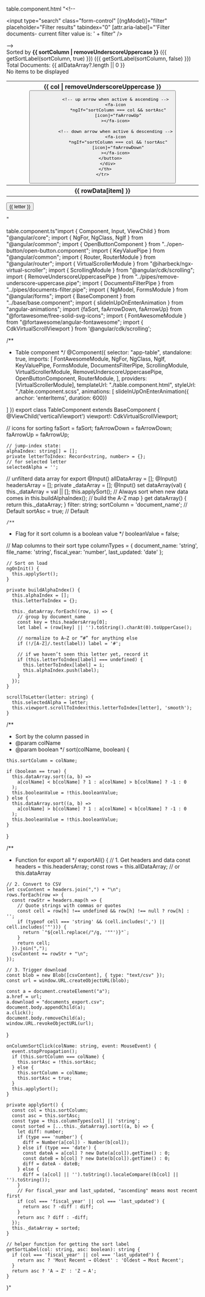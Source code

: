 table.component.html "<!-- <div class="form-group">
  <input
    type="search"
    class="form-control"
    [(ngModel)]="filter"
    placeholder="Filter results"
    tabindex="0"
    [attr.aria-label]="'Filter documents- current filter value is: ' + filter"
  />
</div> -->
<!-- TODO: build out pagination or load more for the table. -->

<!-- TODO: Add a navigation bar here -->
 
 <!--moved to document list componenent -->
<!-- <div class="form-group export-all-container">
  <button
    class="export-all-btn"
    (click)="exportAll()"
    tabindex="0"
    aria-label="Export all documents"
  >
    Export Corpus
  </button>
</div> -->


<div *ngIf="sortColumn" class="sort-indicator">
  <div class="sorted-by">
    Sorted by <b>{{ sortColumn | removeUnderscoreUppercase }}</b>
    <span *ngIf="sortAsc">({{ getSortLabel(sortColumn, true) }})</span>
    <span *ngIf="!sortAsc">({{ getSortLabel(sortColumn, false) }})</span>
  </div>

  <div class="total-documents">
    Total Documents: {{ allDataArray?.length || 0 }}
  </div>
</div>
<div class ="table-scroll-wrapper">
<cdk-virtual-scroll-viewport
  #verticalViewport
  itemSize="100"
  minBufferPx="200"
  maxBufferPx="600"
  class="viewport"
>
<table class="table">
  <thead>
    <tr>
      <th
        scope="col"
        *ngFor="let col of headersArray"
        [ngClass]="{ selectedColumn: sortColumn === col }"
      >
        <div class="header-cell">
          {{ col | removeUnderscoreUppercase }}
          <button
           *ngIf="col !== 'link'"
            class="column-sort-btn"
            (click)="onColumnSortClick(col, $event)"
            tabindex="0"
            [attr.aria-label]="'Sort by ' + (col | removeUnderscoreUppercase)"
          >
              <!-- default sort icon -->
              <fa-icon
                *ngIf="sortColumn !== col"
                [icon]="faSort"
              ></fa-icon>

              <!-- up arrow when active & ascending -->
              <fa-icon
                *ngIf="sortColumn === col && sortAsc"
                [icon]="faArrowUp"
              ></fa-icon>

              <!-- down arrow when active & descending -->
              <fa-icon
                *ngIf="sortColumn === col && !sortAsc"
                [icon]="faArrowDown"
              ></fa-icon>
          </button>
        </div>
      </th>
    </tr>
  </thead>
    <tbody>
      <span *ngIf="(dataArray | documentsFilter : filter).length == 0"
        >No items to be displayed</span
      >
      <tr
        *cdkVirtualFor="let rowData of dataArray | documentsFilter : filter"
        class="grid-row"
      >
        <ng-container >
          <th scope="row" *ngFor="let item of headersArray; let i = index"  [@enterItems]="{ value: '', params: { delay: i * 50 } }" >
            <span
              class="link"
              *ngIf="item == 'link'"
              class="link"
              (click)="navigateToPdf(rowData['file_name'], null)"
              [attr.aria-label]="item + ': ' + rowData[item]"
            >
              <app-open-button
                [ariaLabel]="'Link to document: ' + rowData['document_name']"
              ></app-open-button>
            </span>
            <span
              *ngIf="item != 'link'"
              tabindex="0"
              [attr.aria-label]="rowData[item]"
              [attr.aria-label]="
                (item | removeUnderscoreUppercase) + ': ' + rowData[item]
              "
              >{{ rowData[item] }}</span
            >
          </th>
        </ng-container>
      </tr>
    </tbody>
  </table>
</cdk-virtual-scroll-viewport>
<div class="alpha-index">
  <button
    *ngFor="let letter of alphaIndex"
    (click)="scrollToLetter(letter)"
    [class.active]="selectedAlpha === letter"
    aria-label="'Jump to ' + letter "
  >
    {{ letter }}
  </button>
</div>
</div>

<!-- 
      <tr *ngFor="let rowData of dataArray | documentsFilter:filter " [ngClass]="">
        <ng-container *ngFor="let item of headersArray">
            <th scope="row">
              
              <span class="link" *ngIf="item == 'link'"class="link" [routerLink]="['/auth/pdf', rowData['file_name']]">
                <app-open-button></app-open-button>
              </span>
              <span *ngIf="item != 'link'">{{rowData[item]}}</span>
            </th>
            
        </ng-container>
      </tr> -->
"

table.component.ts"import { Component, Input, ViewChild } from "@angular/core";
import { NgFor, NgClass, NgIf } from "@angular/common";
import { OpenButtonComponent } from "../open-button/open-button.component";
import { KeyValuePipe } from "@angular/common";
import { Router, RouterModule } from "@angular/router";
import { VirtualScrollerModule } from "@iharbeck/ngx-virtual-scroller";
import { ScrollingModule } from "@angular/cdk/scrolling";
import { RemoveUnderscoreUppercasePipe } from "../pipes/remove-underscore-uppercase.pipe";
import { DocumentsFilterPipe } from "../pipes/documents-filter.pipe";
import { NgModel, FormsModule } from "@angular/forms";
import { BaseComponent } from "../base/base.component";
import { slideInUpOnEnterAnimation } from "angular-animations";
import {faSort, faArrowDown, faArrowUp} from "@fortawesome/free-solid-svg-icons"; 
import { FontAwesomeModule } from "@fortawesome/angular-fontawesome";
import { CdkVirtualScrollViewport } from '@angular/cdk/scrolling';


/**
 * Table component
 */
@Component({
  selector: "app-table",
  standalone: true,
  imports: [
    FontAwesomeModule,
    NgFor,
    NgClass,
    NgIf,
    KeyValuePipe,
    FormsModule,
    DocumentsFilterPipe,
    ScrollingModule,
    VirtualScrollerModule,
    RemoveUnderscoreUppercasePipe,
    OpenButtonComponent,
    RouterModule,
  ],
  providers: [VirtualScrollerModule],
  templateUrl: "./table.component.html",
  styleUrl: "./table.component.scss",
  animations: [
    slideInUpOnEnterAnimation({ anchor: 'enterItems', duration: 600})

  ]
})
export class TableComponent extends BaseComponent {
@ViewChild('verticalViewport') viewport!: CdkVirtualScrollViewport;


  // icons for sorting
  faSort = faSort; 
  faArrowDown = faArrowDown;
  faArrowUp = faArrowUp;

    // jump-index state:
    alphaIndex: string[] = [];
    private letterToIndex: Record<string, number> = {};
    // for selected letter
    selectedAlpha = '';
  

  // unfilterd data array for export
  @Input() allDataArray = [];
  @Input() headersArray = [];
  private _dataArray = [];
  @Input() set dataArray(val) {
    this._dataArray = val || [];
    this.applySort(); // Always sort when new data comes in
    this.buildAlphaIndex(); // build the A-Z map
  }
  get dataArray() {
    return this._dataArray;
  }
  filter: string;
  sortColumn = 'document_name'; // Default
  sortAsc = true;               // Default

    /**
   * Flag for it sort column is a boolean value
   */
    booleanValue = false;


  // Map columns to their sort type
  columnTypes = {
    document_name: 'string',
    file_name: 'string',
    fiscal_year: 'number',
    last_updated: 'date'
  };


    // Sort on load
    ngOnInit() {
      this.applySort();
    }

    private buildAlphaIndex() {
      this.alphaIndex = [];
      this.letterToIndex = {};
  
      this._dataArray.forEach((row, i) => {
        // group by document_name
        const key = this.headersArray[0];
        let label = (row[key] || '').toString().charAt(0).toUpperCase();
  
        // normalize to A–Z or “#” for anything else
        if (!/[A-Z]/.test(label)) label = '#';
  
        // if we haven’t seen this letter yet, record it
        if (this.letterToIndex[label] === undefined) {
          this.letterToIndex[label] = i;
          this.alphaIndex.push(label);
        }
      });
    }
  
    scrollToLetter(letter: string) {
      this.selectedAlpha = letter;
      this.viewport.scrollToIndex(this.letterToIndex[letter], 'smooth');
    }

  /**
   * Sort by the column passed in
   * @param colName 
   * @param boolean 
   */
  sort(colName, boolean) {

    this.sortColumn = colName;

    if (boolean == true) {
      this.dataArray.sort((a, b) =>
        a[colName] < b[colName] ? 1 : a[colName] > b[colName] ? -1 : 0
      );
      this.booleanValue = !this.booleanValue;
    } else {
      this.dataArray.sort((a, b) =>
        a[colName] > b[colName] ? 1 : a[colName] < b[colName] ? -1 : 0
      );
      this.booleanValue = !this.booleanValue;
    }
  }

  /**
   * Function for export all
   */
  exportAll() {
    // 1. Get headers and data
    const headers = this.headersArray;
    const rows = this.allDataArray; // or this.dataArray
  
    // 2. Convert to CSV
    let csvContent = headers.join(",") + "\n";
    rows.forEach(row => {
      const rowStr = headers.map(h => {
        // Quote strings with commas or quotes
        const cell = row[h] !== undefined && row[h] !== null ? row[h] : '';
        if (typeof cell === 'string' && (cell.includes(',') || cell.includes('"'))) {
          return `"${cell.replace(/"/g, '""')}"`;
        }
        return cell;
      }).join(",");
      csvContent += rowStr + "\n";
    });
  
    // 3. Trigger download
    const blob = new Blob([csvContent], { type: "text/csv" });
    const url = window.URL.createObjectURL(blob);
  
    const a = document.createElement("a");
    a.href = url;
    a.download = "documents_export.csv";
    document.body.appendChild(a);
    a.click();
    document.body.removeChild(a);
    window.URL.revokeObjectURL(url);
  }
  


  
    onColumnSortClick(colName: string, event: MouseEvent) {
      event.stopPropagation();
      if (this.sortColumn === colName) {
        this.sortAsc = !this.sortAsc;
      } else {
        this.sortColumn = colName;
        this.sortAsc = true;
      }
      this.applySort();
    }
  
    private applySort() {
      const col = this.sortColumn;
      const asc = this.sortAsc;
      const type = this.columnTypes[col] || 'string';
      const sorted = [...this._dataArray].sort((a, b) => {
        let diff: number;
        if (type === 'number') {
          diff = Number(a[col]) - Number(b[col]);
        } else if (type === 'date') {
          const dateA = a[col] ? new Date(a[col]).getTime() : 0;
          const dateB = b[col] ? new Date(b[col]).getTime() : 0;
          diff = dateA - dateB;
        } else {
          diff = (a[col] || '').toString().localeCompare((b[col] || '').toString());
        }
        // For fiscal_year and last_updated, "ascending" means most recent first
        if (col === 'fiscal_year' || col === 'last_updated') {
          return asc ? -diff : diff;
        }
        return asc ? diff : -diff;
      });
      this._dataArray = sorted;
    }

    // helper function for getting the sort label
    getSortLabel(col: string, asc: boolean): string {
      if (col === 'fiscal_year' || col === 'last_updated') {
        return asc ? 'Most Recent → Oldest' : 'Oldest → Most Recent';
      }
      return asc ? 'A → Z' : 'Z → A';
    }
    

}"
